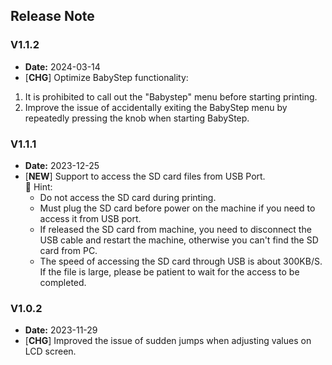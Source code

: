 ## Release Note
### V1.1.2
- **Date:** 2024-03-14
- [**CHG**] Optimize BabyStep functionality: 
1. It is prohibited to call out the "Babystep" menu before starting printing.
2. Improve the issue of accidentally exiting the BabyStep menu by repeatedly pressing the knob when starting BabyStep.

### V1.1.1
- **Date:** 2023-12-25
- [**NEW**] Support to access the SD card files from USB Port.      
  :pushpin: Hint:      
  - Do not access the SD card during printing.
  - Must plug the SD card before power on the machine if you need to access it from USB port.
  - If released the SD card from machine, you need to disconnect the USB cable and restart the machine, otherwise you can't find the SD card from PC.
  - The speed of accessing the SD card through USB is about 300KB/S. If the file is large, please be patient to wait for the access to be completed.

###  V1.0.2
- **Date:** 2023-11-29
- [**CHG**] Improved the issue of sudden jumps when adjusting values on LCD screen.

